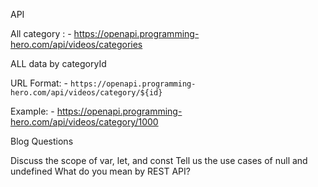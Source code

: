 API

All category : - https://openapi.programming-hero.com/api/videos/categories

ALL data by categoryId

URL Format: - `https://openapi.programming-hero.com/api/videos/category/${id}`

Example: - https://openapi.programming-hero.com/api/videos/category/1000

Blog Questions

Discuss the scope of var, let, and const
Tell us the use cases of null and undefined
What do you mean by REST API?
